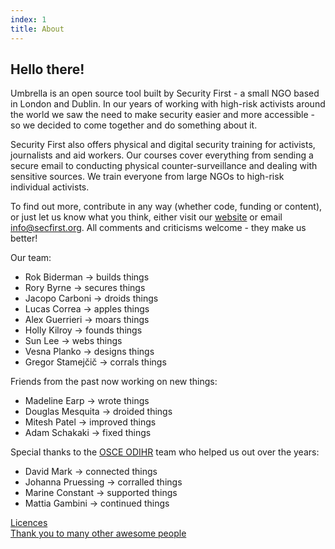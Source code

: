 ```yaml
---
index: 1
title: About
---
```

## Hello there!

Umbrella is an open source tool built by Security First - a small NGO based in London and Dublin. In our years of working with high-risk activists around the world we saw the need to make security easier and more accessible - so we decided to come together and do something about it.

Security First also offers physical and digital security training for activists, journalists and aid workers. Our courses cover everything from sending a secure email to conducting physical counter-surveillance and dealing with sensitive sources. We train everyone from large NGOs to high-risk individual activists.

To find out more, contribute in any way (whether code, funding or content), or just let us know what you think, either visit our [website](https://secfirst.org) or email info@secfirst.org. All comments and criticisms welcome - they make us better!

Our team:

*   Rok Biderman -> builds things
*   Rory Byrne -> secures things
*   Jacopo Carboni -> droids things
*   Lucas Correa -> apples things
*   Alex Guerrieri -> moars things
*   Holly Kilroy -> founds things
*   Sun Lee -> webs things
*   Vesna Planko -> designs things
*   Gregor Stamejčič -> corrals things 

Friends from the past now working on new things:
*   Madeline Earp -> wrote things
*   Douglas Mesquita -> droided things
*   Mitesh Patel -> improved things
*   Adam Schakaki -> fixed things

Special thanks to the [OSCE ODIHR](https://www.osce.org/odihr) team who helped us out over the years:
*   David Mark -> connected things
*   Johanna Pruessing -> corralled things
*   Marine Constant -> supported things
*   Mattia Gambini -> continued things

[Licences](umbrella://licences/)  
[Thank you to many other awesome people](umbrella://thankyou/)
